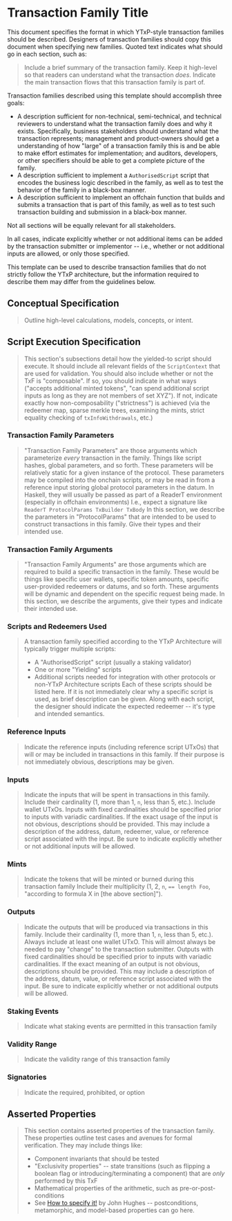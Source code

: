 # Transaction Family Title

This document specifies the format in which YTxP-style transaction families should be described.
Designers of transaction families should copy this document when specifying new families.
Quoted text indicates what should go in each section, such as:

> Include a brief summary of the transaction family.
> Keep it high-level so that readers can understand what the transaction _does_.
> Indicate the main transaction flows that this transaction family is part of.

Transaction families described using this template should accomplish three goals:

- A description sufficient for non-technical, semi-technical, and technical reviewers to understand what the transaction family does and why it exists.
  Specifically, business stakeholders should understand what the transaction represents; management and product-owners should get a understanding of how "large" of a transaction family this is and be able to make effort estimates for implementation; and auditors, developers, or other specifiers should be able to get a complete picture of the family.
- A description sufficient to implement a `AuthorisedScript` script that encodes the business logic described in the family, as well as to test the behavior of the family in a black-box manner.
- A description sufficient to implement an offchain function that builds and submits a transaction that is part of this family, as well as to test such transaction building and submission in a black-box manner.

Not all sections will be equally relevant for all stakeholders.

In all cases, indicate explicitly whether or not additional items can be added by the transaction submitter or implementor -- i.e., whether or not additional inputs are allowed, or only those specified.

This template can be used to describe transaction families that do not strictly follow the YTxP architecture, but the information required to describe them may differ from the guidelines below.

## Conceptual Specification

> Outline high-level calculations, models, concepts, or intent.

## Script Execution Specification

> This section's subsections detail how the yielded-to script should execute.
> It should include all relevant fields of the `ScriptContext` that are used for validation.
> You should also include whether or not the TxF is "composable".
> If so, you should indicate in what ways ("accepts additional minted tokens", "can spend additional script inputs as long as they are not members of set XYZ").
> If not, indicate exactly how non-composability ("strictness") is achieved (via the redeemer map, sparse merkle trees, examining the mints, strict equality checking of `txInfoWithdrawals`, etc.)

### Transaction Family Parameters

> "Transaction Family Parameters" are those arguments which parameterize _every_ transaction in the family.
> Things like script hashes, global parameters, and so forth.
> These parameters will be relatively static for a given instance of the protocol.
> These parameters may be compiled into the onchain scripts, or may be read in from a reference input storing global protocol parameters in the datum.
> In Haskell, they will usually be passed as part of a ReaderT environment (especially in offchain environments)
> I.e., expect a signature like
> `ReaderT ProtocolParams TxBuilder TxBody`
> In this section, we describe the parameters in "ProtocolParams" that are intended to be used to construct transactions in this family.
> Give their types and their intended use.

### Transaction Family Arguments

> "Transaction Family Arguments" are those arguments which are required to build a specific transaction in the family.
> These would be things like specific user wallets, specific token amounts, specific user-provided redeemers or datums, and so forth.
> These arguments will be dynamic and dependent on the specific request being made.
> In this section, we describe the arguments, give their types and indicate their intended use.

### Scripts and Redeemers Used

> A transaction family specified according to the YTxP Architecture will typically trigger multiple scripts:
>
> - A "AuthorisedScript" script (usually a staking validator)
> - One or more "Yielding" scripts
> - Additional scripts needed for integration with other protocols or non-YTxP Architecture scripts
> Each of these scripts should be listed here.
> If it is not immediately clear why a specific script is used, as brief description can be given.
> Along with each script, the designer should indicate the expected redeemer -- it's type and intended semantics.

### Reference Inputs

> Indicate the reference inputs (including reference script UTxOs) that will or may be included in transactions in this family.
> If their purpose is not immediately obvious, descriptions may be given.

### Inputs

> Indicate the inputs that will be spent in transactions in this family.
> Include their cardinality (1, more than 1, `n`, less than 5, etc.).
> Include wallet UTxOs.
> Inputs with fixed cardinalities should be specified prior to inputs with variadic cardinalities.
> If the exact usage of the input is not obvious, descriptions should be provided.
> This may include a description of the address, datum, redeemer, value, or reference script associated with the input.
> Be sure to indicate explicitly whether or not additional inputs will be allowed.

### Mints

> Indicate the tokens that will be minted or burned during this transaction family
> Include their multiplicity (1, 2, `n`, `== length Foo`, "according to formula X in [the above section]").

### Outputs

> Indicate the outputs that will be produced via transactions in this family.
> Include their cardinality (1, more than 1, `n`, less than 5, etc.).
> Always include at least one wallet UTxO.
> This will almost always be needed to pay "change" to the transaction submitter.
> Outputs with fixed cardinalities should be specified prior to inputs with variadic cardinalities.
> If the exact meaning of an output is not obvious, descriptions should be provided.
> This may include a description of the address, datum, value, or reference script associated with the input.
> Be sure to indicate explicitly whether or not additional outputs will be allowed.

### Staking Events

> Indicate what staking events are permitted in this transaction family

### Validity Range

> Indicate the validity range of this transaction family

### Signatories

> Indicate the required, prohibited, or option

## Asserted Properties

> This section contains asserted properties of the transaction family.
> These properties outline test cases and avenues for formal verification.
> They may include things like:
>
> - Component invariants that should be tested
> - "Exclusivity properties" -- state transitions (such as flipping a boolean flag or introducing/terminating a component) that are _only_ performed by this TxF
> - Mathematical properties of the arithmetic, such as pre-or-post-conditions
> - See [How to specify it!](https://research.chalmers.se/publication/517894/file/517894_Fulltext.pdf) by John Hughes -- postconditions, metamorphic, and model-based properties can go here.
